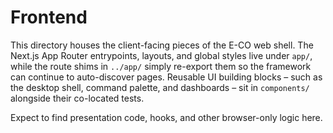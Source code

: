 # Frontend

This directory houses the client-facing pieces of the E-CO web shell. The Next.js
App Router entrypoints, layouts, and global styles live under `app/`, while the
route shims in `../app/` simply re-export them so the framework can continue to
auto-discover pages. Reusable UI building blocks – such as the desktop shell,
command palette, and dashboards – sit in `components/` alongside their
co-located tests.

Expect to find presentation code, hooks, and other browser-only logic here.
